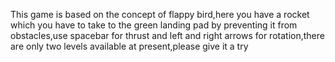 This game is based on the concept of flappy bird,here you have a rocket which you have to take to the green landing pad by preventing it from obstacles,use spacebar for thrust and left and right arrows for rotation,there are only two levels available at present,please give it a try
